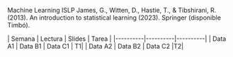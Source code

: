 Machine Learning
ISLP James, G., Witten, D., Hastie, T., & Tibshirani, R. (2013). An introduction to statistical learning (2023). Springer (disponible Timbó). 

| Semana | Lectura | Slides | Tarea |
|----------|----------|----------|
| Data A1  | Data B1  | Data C1  | T1|
| Data A2  | Data B2  | Data C2  |T2|
